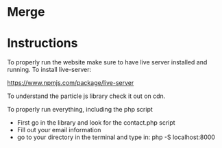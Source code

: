 # Merge 

# Instructions

To properly run the website make sure to have live server installed and running. 
To install live-server:

https://www.npmjs.com/package/live-server

To understand the particle js library check it out on cdn.

To properly run everything, including the php script
 -  First go in the library and look for the contact.php script
 -  Fill out your email information
 -  go to your directory in the terminal and type in: php -S localhost:8000
